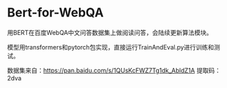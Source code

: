 # Bert-for-WebQA
用BERT在百度WebQA中文问答数据集上做阅读问答，会陆续更新算法模块。

模型用transformers和pytorch包实现，直接运行TrainAndEval.py进行训练和测试。

数据集来自：https://pan.baidu.com/s/1QUsKcFWZ7Tg1dk_AbldZ1A 提取码：2dva
